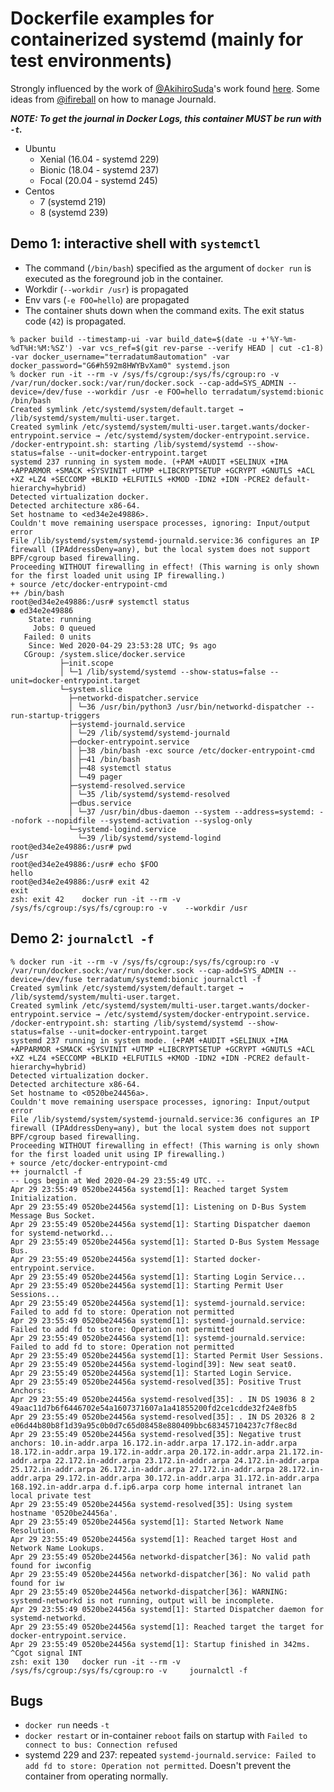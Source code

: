 # Dockerfile examples for containerized systemd (mainly for test environments)
Strongly influenced by the work of [@AkihiroSuda][akihiro-suda]'s work found [here][akihiro-suda].
Some ideas from [@ifireball][ifireball] on how to manage Journald.

_**NOTE: To get the journal in Docker Logs, this container MUST be run with `-t`.**_

* Ubuntu
  * Xenial (16.04 - systemd 229)
  * Bionic (18.04 - systemd 237)
  * Focal (20.04 - systemd 245)
* Centos
   * 7 (systemd 219)
   * 8 (systemd 239)

## Demo 1: interactive shell with `systemctl`

* The command (`/bin/bash`) specified as the argument of `docker run` is executed as the foreground job in the container.
* Workdir (`--workdir /usr`) is propagated
* Env vars (`-e FOO=hello`) are propagated
* The container shuts down when the command exits. The exit status code (`42`) is propagated.

```console
% packer build --timestamp-ui -var build_date=$(date -u +'%Y-%m-%dT%H:%M:%SZ') -var vcs_ref=$(git rev-parse --verify HEAD | cut -c1-8) -var docker_username="terradatum8automation" -var docker_password="G6#h592m8HWYBvXam0" systemd.json
% docker run -it --rm -v /sys/fs/cgroup:/sys/fs/cgroup:ro -v /var/run/docker.sock:/var/run/docker.sock --cap-add=SYS_ADMIN --device=/dev/fuse --workdir /usr -e FOO=hello terradatum/systemd:bionic /bin/bash
Created symlink /etc/systemd/system/default.target → /lib/systemd/system/multi-user.target.
Created symlink /etc/systemd/system/multi-user.target.wants/docker-entrypoint.service → /etc/systemd/system/docker-entrypoint.service.
/docker-entrypoint.sh: starting /lib/systemd/systemd --show-status=false --unit=docker-entrypoint.target
systemd 237 running in system mode. (+PAM +AUDIT +SELINUX +IMA +APPARMOR +SMACK +SYSVINIT +UTMP +LIBCRYPTSETUP +GCRYPT +GNUTLS +ACL +XZ +LZ4 +SECCOMP +BLKID +ELFUTILS +KMOD -IDN2 +IDN -PCRE2 default-hierarchy=hybrid)
Detected virtualization docker.
Detected architecture x86-64.
Set hostname to <ed34e2e49886>.
Couldn't move remaining userspace processes, ignoring: Input/output error
File /lib/systemd/system/systemd-journald.service:36 configures an IP firewall (IPAddressDeny=any), but the local system does not support BPF/cgroup based firewalling.
Proceeding WITHOUT firewalling in effect! (This warning is only shown for the first loaded unit using IP firewalling.)
+ source /etc/docker-entrypoint-cmd
++ /bin/bash
root@ed34e2e49886:/usr# systemctl status
● ed34e2e49886
    State: running
     Jobs: 0 queued
   Failed: 0 units
    Since: Wed 2020-04-29 23:53:28 UTC; 9s ago
   CGroup: /system.slice/docker.service
           ├─init.scope
           │ └─1 /lib/systemd/systemd --show-status=false --unit=docker-entrypoint.target
           └─system.slice
             ├─networkd-dispatcher.service
             │ └─36 /usr/bin/python3 /usr/bin/networkd-dispatcher --run-startup-triggers
             ├─systemd-journald.service
             │ └─29 /lib/systemd/systemd-journald
             ├─docker-entrypoint.service
             │ ├─38 /bin/bash -exc source /etc/docker-entrypoint-cmd
             │ ├─41 /bin/bash
             │ ├─48 systemctl status
             │ └─49 pager
             ├─systemd-resolved.service
             │ └─35 /lib/systemd/systemd-resolved
             ├─dbus.service
             │ └─37 /usr/bin/dbus-daemon --system --address=systemd: --nofork --nopidfile --systemd-activation --syslog-only
             └─systemd-logind.service
               └─39 /lib/systemd/systemd-logind
root@ed34e2e49886:/usr# pwd
/usr
root@ed34e2e49886:/usr# echo $FOO 
hello
root@ed34e2e49886:/usr# exit 42
exit
zsh: exit 42    docker run -it --rm -v /sys/fs/cgroup:/sys/fs/cgroup:ro -v    --workdir /usr 
```

## Demo 2: `journalctl -f`

```console
% docker run -it --rm -v /sys/fs/cgroup:/sys/fs/cgroup:ro -v /var/run/docker.sock:/var/run/docker.sock --cap-add=SYS_ADMIN --device=/dev/fuse terradatum/systemd:bionic journalctl -f
Created symlink /etc/systemd/system/default.target → /lib/systemd/system/multi-user.target.
Created symlink /etc/systemd/system/multi-user.target.wants/docker-entrypoint.service → /etc/systemd/system/docker-entrypoint.service.
/docker-entrypoint.sh: starting /lib/systemd/systemd --show-status=false --unit=docker-entrypoint.target
systemd 237 running in system mode. (+PAM +AUDIT +SELINUX +IMA +APPARMOR +SMACK +SYSVINIT +UTMP +LIBCRYPTSETUP +GCRYPT +GNUTLS +ACL +XZ +LZ4 +SECCOMP +BLKID +ELFUTILS +KMOD -IDN2 +IDN -PCRE2 default-hierarchy=hybrid)
Detected virtualization docker.
Detected architecture x86-64.
Set hostname to <0520be24456a>.
Couldn't move remaining userspace processes, ignoring: Input/output error
File /lib/systemd/system/systemd-journald.service:36 configures an IP firewall (IPAddressDeny=any), but the local system does not support BPF/cgroup based firewalling.
Proceeding WITHOUT firewalling in effect! (This warning is only shown for the first loaded unit using IP firewalling.)
+ source /etc/docker-entrypoint-cmd
++ journalctl -f
-- Logs begin at Wed 2020-04-29 23:55:49 UTC. --
Apr 29 23:55:49 0520be24456a systemd[1]: Reached target System Initialization.
Apr 29 23:55:49 0520be24456a systemd[1]: Listening on D-Bus System Message Bus Socket.
Apr 29 23:55:49 0520be24456a systemd[1]: Starting Dispatcher daemon for systemd-networkd...
Apr 29 23:55:49 0520be24456a systemd[1]: Started D-Bus System Message Bus.
Apr 29 23:55:49 0520be24456a systemd[1]: Started docker-entrypoint.service.
Apr 29 23:55:49 0520be24456a systemd[1]: Starting Login Service...
Apr 29 23:55:49 0520be24456a systemd[1]: Starting Permit User Sessions...
Apr 29 23:55:49 0520be24456a systemd[1]: systemd-journald.service: Failed to add fd to store: Operation not permitted
Apr 29 23:55:49 0520be24456a systemd[1]: systemd-journald.service: Failed to add fd to store: Operation not permitted
Apr 29 23:55:49 0520be24456a systemd[1]: systemd-journald.service: Failed to add fd to store: Operation not permitted
Apr 29 23:55:49 0520be24456a systemd[1]: Started Permit User Sessions.
Apr 29 23:55:49 0520be24456a systemd-logind[39]: New seat seat0.
Apr 29 23:55:49 0520be24456a systemd[1]: Started Login Service.
Apr 29 23:55:49 0520be24456a systemd-resolved[35]: Positive Trust Anchors:
Apr 29 23:55:49 0520be24456a systemd-resolved[35]: . IN DS 19036 8 2 49aac11d7b6f6446702e54a1607371607a1a41855200fd2ce1cdde32f24e8fb5
Apr 29 23:55:49 0520be24456a systemd-resolved[35]: . IN DS 20326 8 2 e06d44b80b8f1d39a95c0b0d7c65d08458e880409bbc683457104237c7f8ec8d
Apr 29 23:55:49 0520be24456a systemd-resolved[35]: Negative trust anchors: 10.in-addr.arpa 16.172.in-addr.arpa 17.172.in-addr.arpa 18.172.in-addr.arpa 19.172.in-addr.arpa 20.172.in-addr.arpa 21.172.in-addr.arpa 22.172.in-addr.arpa 23.172.in-addr.arpa 24.172.in-addr.arpa 25.172.in-addr.arpa 26.172.in-addr.arpa 27.172.in-addr.arpa 28.172.in-addr.arpa 29.172.in-addr.arpa 30.172.in-addr.arpa 31.172.in-addr.arpa 168.192.in-addr.arpa d.f.ip6.arpa corp home internal intranet lan local private test
Apr 29 23:55:49 0520be24456a systemd-resolved[35]: Using system hostname '0520be24456a'.
Apr 29 23:55:49 0520be24456a systemd[1]: Started Network Name Resolution.
Apr 29 23:55:49 0520be24456a systemd[1]: Reached target Host and Network Name Lookups.
Apr 29 23:55:49 0520be24456a networkd-dispatcher[36]: No valid path found for iwconfig
Apr 29 23:55:49 0520be24456a networkd-dispatcher[36]: No valid path found for iw
Apr 29 23:55:49 0520be24456a networkd-dispatcher[36]: WARNING: systemd-networkd is not running, output will be incomplete.
Apr 29 23:55:49 0520be24456a systemd[1]: Started Dispatcher daemon for systemd-networkd.
Apr 29 23:55:49 0520be24456a systemd[1]: Reached target the target for docker-entrypoint.service.
Apr 29 23:55:49 0520be24456a systemd[1]: Startup finished in 342ms.
^Cgot signal INT
zsh: exit 130   docker run -it --rm -v /sys/fs/cgroup:/sys/fs/cgroup:ro -v     journalctl -f
```

## Bugs
* `docker run` needs `-t`
* `docker restart` or in-container `reboot` fails on startup with `Failed to connect to bus: Connection refused`
* systemd 229 and 237: repeated `systemd-journald.service: Failed to add fd to store: Operation not permitted`. Doesn't prevent the container from 
operating normally.

[akihiro-suda]: https://github.com/AkihiroSuda
[akihiro-suda]: https://github.com/AkihiroSuda/containerized-systemd
[ifireball]: https://github.com/ifireball/systemd-base/tree/logs-and-args/etc/systemd
